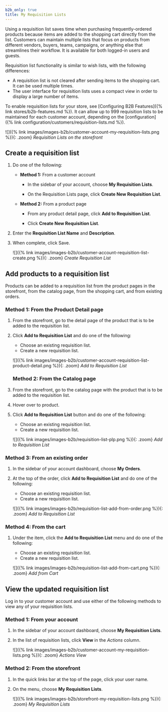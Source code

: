 ```yaml
---
b2b_only: true
title: My Requisition Lists
---
```


Using a requisition list saves time when purchasing frequently-ordered products because items are added to the shopping cart directly from the list. Customers can maintain multiple lists that focus on products from different vendors, buyers, teams, campaigns, or anything else that streamlines their workflow. It is available for both logged-in users and guests.

Requisition list functionality is similar to wish lists, with the following differences:

- A requisition list is not cleared after sending items to the shopping cart. It can be used multiple times.
- The user interface for requisition lists uses a compact view in order to display a large number of items.

To enable requisition lists for your store, see [Configuring B2B Features]({% link stores/b2b-features.md %}). It can allow up to 999 requisition lists to be maintained for each customer account, depending on the [configuration]({% link configuration/customers/requisition-lists.md %}).

![]({% link images/images-b2b/customer-account-my-requisition-lists.png %}){: .zoom}
_Requisition Lists on the storefront_

## Create a requisition list

1. Do one of the following:

   - **Method 1:** From a customer account

      - In the sidebar of your account, choose **My Requisition Lists**.

      - On the Requisition Lists page, click **Create New Requisition List**.

   - **Method 2:** From a product page

      - From any product detail page, click **Add to Requisition List**.

      - Click **Create New Requisition List**.

1. Enter the **Requisition List Name** and **Description**.

1. When complete, click <span class="btn">Save</span>.

   ![]({% link images/images-b2b/customer-account-requisition-list-create.png %}){: .zoom}
   _Create Requisition List_

## Add products to a requisition list

Products can be added to a requisition list from the product pages in the storefront, from the catalog page, from the shopping cart, and from existing orders.

### Method 1: From the Product Detail page

1. From the storefront, go to the detail page of the product that is to be added to the requisition list.

1. Click **Add to Requisition List** and do one of the following:

   - Choose an existing requisition list.
   - Create a new requisition list.

   ![]({% link images/images-b2b/customer-account-requisition-list-product-detail.png %}){: .zoom}
   _Add to Requisition List_

   ### Method 2: From the Catalog page

1. From the storefront, go to the catalog page with the product that is to be added to the requisition list.

1. Hover over to product.

1. Click **Add to Requisition List** button and do one of the following:

   - Choose an existing requisition list.
   - Create a new requisition list.

   ![]({% link images/images-b2b/requisition-list-plp.png %}){: .zoom}
   _Add to Requisition List_

### Method 3: From an existing order

1. In the sidebar of your account dashboard, choose **My Orders**.

1. At the top of the order, click **Add to Requisition List** and do one of the following:

   - Choose an existing requisition list.
   - Create a new requisition list.

   ![]({% link images/images-b2b/requisition-list-add-from-order.png %}){: .zoom}
   _Add to Requisition List_

### Method 4: From the cart

1. Under the item, click the **Add to Requisition List** menu and do one of the following:

   - Choose an existing requisition list.
   - Create a new requisition list.

   ![]({% link images/images-b2b/requisition-list-add-from-cart.png %}){: .zoom}
   _Add from Cart_

## View the updated requisition list

Log in to your customer account and use either of the following methods to view any of your requisition lists.

### Method 1: From your account

1. In the sidebar of your account dashboard, choose **My Requisition Lists**.

1. In the list of requisition lists, click **View** in the _Actions_ column.

   ![]({% link images/images-b2b/customer-account-my-requisition-lists.png %}){: .zoom}
   _Actions View_

### Method 2: From the storefront

1. In the quick links bar at the top of the page, click your user name.

1. On the menu, choose **My Requisition Lists**.

    ![]({% link images/images-b2b/storefront-my-requisition-lists.png %}){: .zoom}
    _My Requisition Lists_
